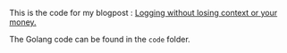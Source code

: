 This is the code for my blogpost : [Logging without losing context or your money.](https://www.komu.engineer/blogs/log-without-losing-context/log-without-losing-context)       

The Golang code can be found in the `code` folder.     



